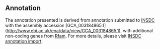
Annotation
----------

The annotation presented is derived from annotation submitted to
[INSDC](http://www.insdc.org) with the assembly accession [GCA\_003184865.1]
(http://www.ebi.ac.uk/ena/data/view/GCA_003184865.1),
with additional non-coding genes from
[Rfam](http://rfam.xfam.org/). For more details, please visit [INSDC
annotation import](http://ensemblgenomes.org/info/data/insdc_annotation).
